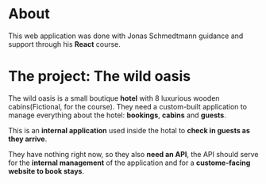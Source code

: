# About

This web application was done with Jonas Schmedtmann guidance and support through his **React** course.

# The project: The wild oasis

The wild oasis is a small boutique **hotel** with 8 luxurious wooden cabins(Fictional, for the course). They need a custom-built application to manage everything about the hotel: **bookings**, **cabins** and **guests**.

This is an **internal application** used inside the hotal to **check in guests as they arrive**.

They have nothing right now, so they also **need an API**, the API should serve for the **internal management** of the application and for a **custome-facing website to book stays**.
